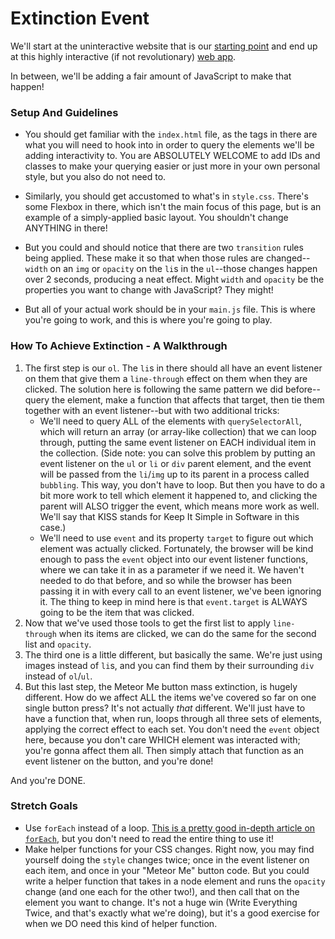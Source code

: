 # Extinction Event

We'll start at the uninteractive website that is our [starting point](http://extinction-event-starting-point.surge.sh/) and end up at this highly interactive (if not revolutionary) [web app](http://extinciton-event-solution.surge.sh/).

In between, we'll be adding a fair amount of JavaScript to make that happen!

### Setup And Guidelines

* You should get familiar with the `index.html` file, as the tags in there are what you will need to hook into in order to query the elements we'll be adding interactivity to. You are ABSOLUTELY WELCOME to add IDs and classes to make your querying easier or just more in your own personal style, but you also do not need to.

* Similarly, you should get accustomed to what's in `style.css`. There's some Flexbox in there, which isn't the main focus of this page, but is an example of a simply-applied basic layout. You shouldn't change ANYTHING in there!

* But you could and should notice that there are two `transition` rules being applied. These make it so that when those rules are changed--`width` on an `img` or `opacity` on the `li`s in the `ul`--those changes happen over 2 seconds, producing a neat effect. Might `width` and `opacity` be the properties you want to change with JavaScript? They might!

* But all of your actual work should be in your `main.js` file. This is where you're going to work, and this is where you're going to play.


### How To Achieve Extinction - A Walkthrough

1. The first step is our `ol`. The `li`s in there should all have an event listener on them that give them a `line-through` effect on them when they are clicked. The solution here is following the same pattern we did before--query the element, make a function that affects that target, then tie them together with an event listener--but with two additional tricks:
    * We'll need to query ALL of the elements with `querySelectorAll`, which will return an array (or array-like collection) that we can loop through, putting the same event listener on EACH individual item in the collection. (Side note: you can solve this problem by putting an event listener on the `ul` or `li` or `div` parent element, and the event will be passed from the `li`/`img` up to its parent in a process called `bubbling`. This way, you don't have to loop. But then you have to do a bit more work to tell which element it happened to, and clicking the parent will ALSO trigger the event, which means more work as well. We'll say that KISS stands for Keep It Simple in Software in this case.)
    * We'll need to use `event` and its property `target` to figure out which element was actually clicked. Fortunately, the browser will be kind enough to pass the `event` object into our event listener functions, where we can take it in as a parameter if we need it. We haven't needed to do that before, and so while the browser has been passing it in with every call to an event listener, we've been ignoring it. The thing to keep in mind here is that `event.target` is ALWAYS going to be the item that was clicked.
2. Now that we've used those tools to get the first list to apply `line-through` when its items are clicked, we can do the same for the second list and `opacity`.
3. The third one is a little different, but basically the same. We're just using images instead of `li`s, and you can find them by their surrounding `div` instead of `ol`/`ul`.
4. But this last step, the Meteor Me button mass extinction, is hugely different. How do we affect ALL the items we've covered so far on one single button press? It's not actually _that_ different. We'll just have to have a function that, when run, loops through all three sets of elements, applying the correct effect to each set. You don't need the `event` object here, because you don't care WHICH element was interacted with; you're gonna affect them all. Then simply attach that function as an event listener on the button, and you're done!

And you're DONE.


### Stretch Goals

* Use `forEach` instead of a loop. [This is a pretty good in-depth article on `forEach`](https://appdividend.com/2018/09/12/javascript-foreach-example/), but you don't need to read the entire thing to use it!
* Make helper functions for your CSS changes. Right now, you may find yourself doing the `style` changes twice; once in the event listener on each item, and once in your "Meteor Me" button code. But you could write a helper function that takes in a node element and runs the `opacity` change (and one each for the other two!), and then call that on the element you want to change. It's not a huge win (Write Everything Twice, and that's exactly what we're doing), but it's a good exercise for when we DO need this kind of helper function.
